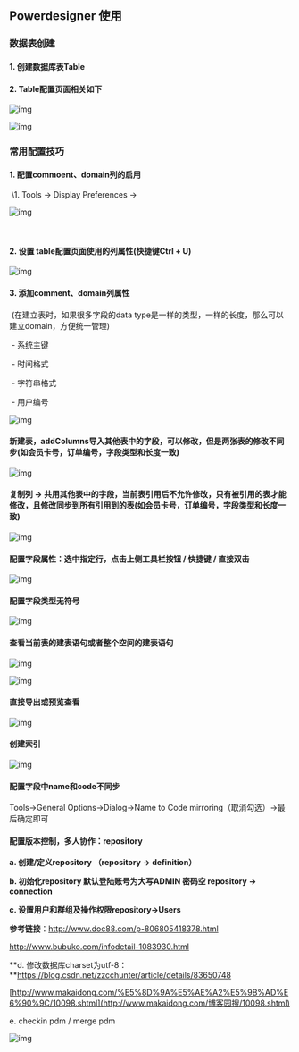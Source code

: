 ## Powerdesigner 使用

### 数据表创建

#### 1. 创建数据库表Table

#### 2. Table配置页面相关如下

![img](https://cdn.jsdelivr.net/gh/huangyuye/huangyuye.github.io@data/img/20210515154057.png)

![img](https://cdn.jsdelivr.net/gh/huangyuye/huangyuye.github.io@data/img/20210515154216.png)



### 常用配置技巧

#### 1.  配置commoent、domain列的启用

​            \1. Tools -> Display Preferences -> 

![img](https://cdn.jsdelivr.net/gh/huangyuye/huangyuye.github.io@data/img/20210515154119.png)

​       	

#### 2. 设置 table配置页面使用的列属性(快捷键Ctrl + U)

![img](https://cdn.jsdelivr.net/gh/huangyuye/huangyuye.github.io@data/img/20210515154123.png)

#### 3. 添加comment、domain列属性

​      (在建立表时，如果很多字段的data type是一样的类型，一样的长度，那么可以建立domain，方便统一管理)

​            \- 系统主键

​            \- 时间格式

​            \- 字符串格式

​            \- 用户编号

![img](D:\AppData\YoudaoNote\qqB53912A331D409871E525BE52BFB5C3B\9c70b9754960485490c7e5ddc8068b61\clipboard.png)

#### 新建表，addColumns导入其他表中的字段，可以修改，但是两张表的修改不同步(如会员卡号，订单编号，字段类型和长度一致)

![img](https://cdn.jsdelivr.net/gh/huangyuye/huangyuye.github.io@data/img/20210515154128.png)

#### 复制列 -> 共用其他表中的字段，当前表引用后不允许修改，只有被引用的表才能修改，且修改同步到所有引用到的表(如会员卡号，订单编号，字段类型和长度一致)

![img](https://cdn.jsdelivr.net/gh/huangyuye/huangyuye.github.io@data/img/20210515154204.png)

#### 配置字段属性：选中指定行，点击上侧工具栏按钮 / 快捷键 / 直接双击

![img](https://cdn.jsdelivr.net/gh/huangyuye/huangyuye.github.io@data/img/20210515154132.png)

####  配置字段类型无符号

![img](https://cdn.jsdelivr.net/gh/huangyuye/huangyuye.github.io@data/img/20210515154134.png)

#### 查看当前表的建表语句或者整个空间的建表语句

![img](https://cdn.jsdelivr.net/gh/huangyuye/huangyuye.github.io@data/img/20210515154139.png)

![img](https://cdn.jsdelivr.net/gh/huangyuye/huangyuye.github.io@data/img/20210515154156.png)

#### 直接导出或预览查看

![img](https://cdn.jsdelivr.net/gh/huangyuye/huangyuye.github.io@data/img/20210515154149.png)

#### 创建索引

![img](https://cdn.jsdelivr.net/gh/huangyuye/huangyuye.github.io@data/img/20210515154145.png)

#### 配置字段中name和code不同步

Tools→General Options→Dialog→Name to Code mirroring（取消勾选）→最后确定即可



#### 配置版本控制，多人协作：repository

**a. 创建/定义repository （repository -> definition）**

**b. 初始化repository 默认登陆账号为大写ADMIN 密码空 repository -> connection**

**c. 设置用户和群组及操作权限repository->Users**

**参考链接**：http://www.doc88.com/p-806805418378.html

http://www.bubuko.com/infodetail-1083930.html

**d. 修改数据库charset为utf-8：**https://blog.csdn.net/zzcchunter/article/details/83650748

[http://www.makaidong.com/%E5%8D%9A%E5%AE%A2%E5%9B%AD%E6%90%9C/10098.shtml](http://www.makaidong.com/博客园搜/10098.shtml)

e. checkin pdm / merge pdm



![img](https://cdn.jsdelivr.net/gh/huangyuye/huangyuye.github.io@data/img/clipboard.png)
